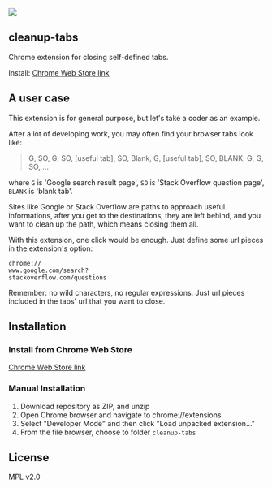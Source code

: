 ![](https://github.com/herrkaefer/close-unwanted-tabs/raw/master/icons/icon128.png)

## cleanup-tabs

Chrome extension for closing self-defined tabs.

Install: [Chrome Web Store link](https://chromewebstore.google.com/detail/cleanup-tabs/holnappnhlkgjcedhjmicldpmcajkdem)

## A user case

This extension is for general purpose, but let's take a coder as an example.

After a lot of developing work, you may often find your browser tabs look like:

>G, SO, G, SO, [useful tab], SO, Blank, G, [useful tab], SO, BLANK, G, G, SO, ...

where `G` is 'Google search result page', `SO` is 'Stack Overflow question page', `BLANK` is 'blank tab'.

Sites like Google or Stack Overflow are paths to approach useful informations, after you get to the destinations, they are left behind, and you want to clean up the path, which means closing them all.

With this extension, one click would be enough. Just define some url pieces in the extension's option:

```
chrome://
www.google.com/search?
stackoverflow.com/questions
```

Remember: no wild characters, no regular expressions. Just url pieces included in the tabs' url that you want to close.

## Installation

### Install from Chrome Web Store

[Chrome Web Store link](https://chrome.google.com/webstore/detail/cleanup-tabs/ndkfidodjiekbmokfdcnkhjmikbnjjma)

### Manual Installation

1. Download repository as ZIP, and unzip
2. Open Chrome browser and navigate to chrome://extensions
3. Select "Developer Mode" and then click "Load unpacked extension..."
4. From the file browser, choose to folder `cleanup-tabs`

## License

MPL v2.0
